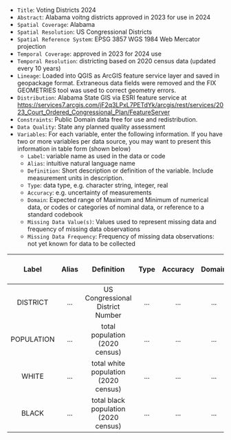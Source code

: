 - `Title`: Voting Districts 2024
- `Abstract`: Alabama voitng districts approved in 2023 for use in 2024
- `Spatial Coverage`: Alabama
- `Spatial Resolution`: US Congressional Districts
- `Spatial Reference System`: EPSG 3857 WGS 1984 Web Mercator projection
- `Temporal Coverage`: approved in 2023 for 2024 use
- `Temporal Resolution`: districting based on 2020 census data (updated every 10 years)
- `Lineage`: Loaded into QGIS as ArcGIS feature service layer and saved in geopackage format. Extraneous data fields were removed and the FIX GEOMETRIES tool was used to correct geometry errors.
- `Distribution`: Alabama State GIS via ESRI feature service at <https://services7.arcgis.com/jF2q3LPxL7PETdYk/arcgis/rest/services/2023_Court_Ordered_Congressional_Plan/FeatureServer>
- `Constraints`: Public Domain data free for use and redistribution.
- `Data Quality`: State any planned quality assessment
- `Variables`: For each variable, enter the following information. If you have two or more variables per data source, you may want to present this information in table form (shown below)
  - `Label`: variable name as used in the data or code
  - `Alias`: intuitive natural language name
  - `Definition`: Short description or definition of the variable. Include measurement units in description.
  - `Type`: data type, e.g. character string, integer, real
  - `Accuracy`: e.g. uncertainty of measurements
  - `Domain`: Expected range of Maximum and Minimum of numerical data, or codes or categories of nominal data, or reference to a standard codebook
  - `Missing Data Value(s)`: Values used to represent missing data and frequency of missing data observations
  - `Missing Data Frequency`: Frequency of missing data observations: not yet known for data to be collected

| Label | Alias | Definition | Type | Accuracy | Domain | Missing Data Value(s) | Missing Data Frequency |
| :--: | :--: | :--: | :--: | :--: | :--: | :--: | :--: |
| DISTRICT | ... | US Congressional District Number | ... | ... | ... | ... | ... |
| POPULATION | ... | total population (2020 census) | ... | ... | ... | ... | ... |
| WHITE | ... | total white population (2020 census) | ... | ... | ... | ... | ... |
| BLACK | ... | total black population (2020 census) | ... | ... | ... | ... | ... |
